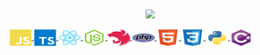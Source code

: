 ###
<div align="center">
  <a href="https://github.com/Minetto27">
  <img height="180em" src="https://github-readme-stats.vercel.app/api/top-langs/?username=Minetto27&layout=compact&langs_count=7&theme=dark"/>
</div>
<div><br>
  <img align="center" alt="Minetto-Js" height="30" width="40" src="https://raw.githubusercontent.com/devicons/devicon/master/icons/javascript/javascript-plain.svg">
  <img align="center" alt="Minetto-Type" height="30" width="40" src="https://raw.githubusercontent.com/devicons/devicon/master/icons/typescript/typescript-original.svg">
   <img align="center" alt="Minetto-React" height="30" width="40" src="https://raw.githubusercontent.com/devicons/devicon/master/icons/react/react-original.svg">
  <img align="center" alt="Minetto-Csharp" height="30" width="40" src="https://raw.githubusercontent.com/devicons/devicon/master/icons/nodejs/nodejs-original.svg">
  <img align="center" alt="Minetto-Nest" height="30" width="40" src="https://raw.githubusercontent.com/devicons/devicon/master/icons/nestjs/nestjs-plain.svg">
  <img align="center" alt="Minetto-React" height="30" width="40" src="https://raw.githubusercontent.com/devicons/devicon/master/icons/php/php-original.svg">
  <img align="center" alt="Minetto-HTML" height="30" width="40" src="https://raw.githubusercontent.com/devicons/devicon/master/icons/html5/html5-original.svg">
  <img align="center" alt="Minetto-CSS" height="30" width="40" src="https://raw.githubusercontent.com/devicons/devicon/master/icons/css3/css3-original.svg">
  <img align="center" alt="Minetto-Python" height="30" width="40" src="https://raw.githubusercontent.com/devicons/devicon/master/icons/python/python-original.svg">
  <img align="center" alt="Minetto-Csharp" height="30" width="40" src="https://raw.githubusercontent.com/devicons/devicon/master/icons/csharp/csharp-original.svg">
